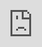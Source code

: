 ```yaml
---
layout: post
title:  "Как подружить онлайн рекламу с потребителями"
name: "Как онлайн рекламу подружить с потребителями"
description: " "
date:   2019-10-01
last_modified_at: 2019-10-01
categories: мнение
permalink: "/test/"
tags: "управление маркетолог"
image: /images/tizer-58.jpg
keywords: "маркетинг реклама интернет"
---
```


<noindex>
<p>Рекламу в&nbsp;интернете маркетологи преподносят как благо. Просто управлять, легко измерять. Объявления показываются с&nbsp;учетом действий пользователя и&nbsp;поэтому&nbsp;— считается&nbsp;— человек видит только полезную рекламу. Предполагается, все должны быть довольны. Но&nbsp;это не&nbsp;так. </p>
<p>Популярность блокировщиков рекламы растет (<a href="https://bartoshevich.by/mnenie/sem-tendencij-marketinga/#1">данные Adobe и&nbsp;PageFair</a>, <a href="https://adindex.ru/news/researches/2019/09/19/275603.phtml" target="_blank" rel="noopener">данные Deloitte</a>). Система сбора личной информации, которая лежит в&nbsp;основе персонализированной рекламы, не&nbsp;нравится (<a href="https://www.ama.org/marketing-news/reassuring-consumers-on-the-use-of-their-data/" target="_blank" rel="noopener">исследование Ryerson University</a>). Из-за скандалов, связанных с&nbsp;рекламистами, люди стали меньше делиться информацией в&nbsp;сети (<a href="https://marketingland.com/most-consumers-believe-online-privacy-is-impossible-survey-finds-263538" target="_blank" rel="noopener">исследование FigLeaf</a>) и&nbsp;в&nbsp;принципе могут отказаться от&nbsp;участия в&nbsp;маркетинговых активностях, где нужно предоставить сведения о&nbsp;себе. То, что создавалось для роста эффективности интернет-маркетинга, может ее&nbsp;и&nbsp;похоронить. Давайте разбираться, как подружить онлайн рекламу с&nbsp;потребителями. </p>

<nav class="toc">
<ul>
		  <li>
		    <a href="#1">
		      <span class="tocnumber">1 </span>Основания для блокировки рекламы
		    </a>
		  </li>
		  <li class="level2">
		    <a href="#1.1">
		      <span class="tocnumber">1.1 </span>Рекламные сети плодят некачественные сайты
		    </a>
		  </li>
			<li class="level2">
		    <a href="#1.2">
		      <span class="tocnumber">1.2 </span>Реклама в&nbsp;интернете&nbsp;— это система слежки 
		    </a>
		  </li>
		  <li class="level2">
		    <a href="#1.3">
		      <span class="tocnumber">1.3 </span>Рекламные агентства поощряют интернет зависимость
		    </a>
		  </li>
			<li>
			 <a href="#2">
				 <span class="tocnumber">2 </span>Причины не&nbsp;доверять гугл, яндексу, фейсбук и&nbsp;пр. 
			 </a>
		 </li>
		 <li>
			<a href="#3">
				<span class="tocnumber">3 </span>Что делать предприятиям
			</a>
		</li>
</ul>
</nav>



<h2 id="1">Основания для блокировки рекламы </h2>
<p>Есть пользователи, которые убеждены, что блокировать рекламу в&nbsp;интернете необходимо. И&nbsp;вот их&nbsp;основные доводы. </p>

<h3 id="1.1" >Рекламные сети плодят некачественные сайты </h3>
<p>Пользователей завлекают контентом, чтобы показывать рекламные объявления. Хороших статей мало. Авторов, готовых вкладываться в&nbsp;содержание, немного. Но&nbsp;желание получить поток посетителей есть. Что&nbsp;же делают? Например, публикуют непроверенную, а&nbsp;иногда и&nbsp;придуманную информацию на&nbsp;популярные темы.</p>
<p>Одна ситуация, когда вы&nbsp;попробовали приготовить блюда по&nbsp;рецепту из&nbsp;интернета и&nbsp;оказалось, что дозировка в&nbsp;рецепте указана неправильно. Другая&nbsp;— если неправильная информация помещена на&nbsp;ресурсы, касающихся здоровья детей. И&nbsp;при этом владельцев не&nbsp;беспокоит, насколько правдивы сведения, лишь&nbsp;бы читали. </p>
<p>Рекламодатели часто не&nbsp;знают, где будет показано их&nbsp;объявление. Но&nbsp;рекламные площадки могут сознательно выбирать сомнительные порталы из-за высокого трафика (<a href="https://adindex.ru/news/researches/2019/09/23/275673.phtml" target="_blank" rel="noopener">исследование GDI</a>). Тем самым они их&nbsp;спонсируют и&nbsp;развивают. </p>
<div class="with-side">
<p>Если пользователи начнут жестко блокировать онлайн рекламу, поток некачественных ресурсов постепенно сократится. </p>
<div class="side">
<p>Дополнение Firefox для блокировки рекламы&nbsp;— <a href="https://addons.mozilla.org/ru/firefox/addon/ublock-origin/" target="_blank" rel="noopener">uBlock Origin</a></p>
</div></div>

<h3 id="1.2">Реклама в&nbsp;интернете&nbsp;— это система слежки </h3>
<p>Гугл, Фейсбук и Яндекс я&nbsp;воспринимаю прежде всего как рекламные агентства. Их&nbsp;бизнес-модель предполагает постоянный поиск психологических триггеров, которые увеличивают вероятность клика на&nbsp;объявления. Поэтому агентства собирают всю информацию о&nbsp;пользователях, которую могут достать. Сайты, которые открывали, приложения, которыми пользуетесь, места, которые посетили, лайки, клики, письма, покупки, круг друзей и&nbsp;многое другое&nbsp;— все анализируется и&nbsp;используется для профилирования вас. Агентства знают о&nbsp;вас больше, чем вы&nbsp;сами о&nbsp;себе. </p>

<div class="with-side markedfield">
<p>Представьте, что вы&nbsp;написали письмо и&nbsp;несете его не&nbsp;на&nbsp;почту, а&nbsp;в&nbsp;местное рекламное агентство. Просите отправить по&nbsp;указанному на&nbsp;конверте адресу. Сотрудники агентства соглашаются с&nbsp;одним условием&nbsp;— они прочтут все, что вы&nbsp;написали. И&nbsp;вы&nbsp;«Ну&nbsp;раз здесь такие правила, тогда&nbsp;да, я&nbsp;согласен (согласна)». Глупо? Но&nbsp;так происходит, когда вы&nbsp;регистрируетесь в&nbsp;гмейл или яндекс.почте. </p>
<div class="side">
<p>Почта, которая не&nbsp;шпионит&nbsp;— <a href="https://ref.fm/u21890208" target="_blank" rel="noopener">FastMail</a>, <a href="https://protonmail.com/" target="_blank" rel="noopener">ProtonMail</a>, <a href="https://tutanota.com/ru/" target="_blank" rel="noopener">Tutanota</a></p>
</div></div>
<p></p>
<p><b>Что плохого в&nbsp;сборе информации о&nbsp;пользователях? </b></p>
<p>Вы&nbsp;не&nbsp;контролируете, кто и&nbsp;что знает о&nbsp;вас. Здесь можно рассказать о&nbsp;Cambridge Analytica, но&nbsp;я&nbsp;приведу свежие примеры:</p>
<ul> 
	<li>Специалисты Privacy International выяснили, что <a href="https://privacyinternational.org/long-read/3196/no-bodys-business-mine-how-menstruation-apps-are-sharing-your-data" target="_blank" rel="noopener">Facebook собирает данные приложений для отслеживания менструального цикла</a> и&nbsp;привязывает их&nbsp;к&nbsp;ID&nbsp;пользователей. Пол, настроение, нюансы сексуальной жизни, личные заметки и&nbsp;прочее&nbsp;— все в&nbsp;распоряжении социальной сети. При этом в&nbsp;политике конфиденциальности приложений нет адекватного и&nbsp;понятного объяснения, какая информация собирается и&nbsp;кому передается. </li>
	<li>Исследователи обнаружили, что <a href="https://privacyinternational.org/long-read/3194/privacy-international-study-shows-your-mental-health-sale" target="_blank" rel="noopener">Гугл, Фейсбук и&nbsp;Амазон собирает информацию о&nbsp;прохождении психологических онлайн тестов</a> и&nbsp;— очевидно&nbsp;— привязывает их&nbsp;к&nbsp;рекламному ID&nbsp;пользователя. И&nbsp;это без ведома участников тестирования. </li>
	<li>65% опрошенных американцев понятия не&nbsp;имеют, какие бренды и&nbsp;как используют их&nbsp;личные данные (<a href="https://www.helpnetsecurity.com/2019/07/22/brands-using-consumer-data/" target="_blank" rel="noopener">исследование Acquia</a>). </li>
 </ul>
<p>Роман Джорджа Оруэлла «1984» связывают с&nbsp;описанием тоталитарного общества. В&nbsp;книге люди знают, что в&nbsp;любой момент за&nbsp;ними могут наблюдать. Это пугает автора романа. И&nbsp;это&nbsp;то, что происходит сейчас. Капитализм создает систему, которую описал Оруэлл. Опросы в&nbsp;США и&nbsp;Великобритании уже выявили установку, что <a href="https://marketingland.com/most-consumers-believe-online-privacy-is-impossible-survey-finds-263538" target="_blank" rel="noopener">сохранить приватность в&nbsp;сети невозможно</a>. Люди изначально предполагают, что за&nbsp;ними смотрят, чтобы они ни&nbsp;делали онлайн. </p>


<div class="video"><iframe src="https://embed.ted.com/talks/glenn_greenwald_why_privacy_matters" width="854" height="480" style="position:absolute;left:0;top:0;width:100%;height:100%" frameborder="0" scrolling="no" allowfullscreen></iframe></div>

<p class="videoname"> Гленн Гринвальд рассказывает, почему приватность имеет значение даже для тех, кому нечего скрывать. (англ., русские субтитры) </p>

<div class="with-side">
<p>Результат слежки&nbsp;— не&nbsp;только персонализированные рекламные объявления, но&nbsp;и&nbsp;таргетированная подача информации. Ответ на&nbsp;поисковые запросы формируются в&nbsp;зависимости от&nbsp;того, кто спрашивает. Поисковики предлагают&nbsp;то, что по&nbsp;их&nbsp;мнению понравится пользователю. Глава Совета директоров Google&nbsp;— Эрик Шмидт&nbsp;— такой подход сформулировал так: «Людям будет очень сложно увидеть или приобрести что-то, что так или иначе не&nbsp;было под них подобрано.»</p>
<div class="side">
<p>Поисковая система, которая не&nbsp;отслеживает пользователей&nbsp;— <a href="https://duckduckgo.com/" target="_blank" rel="noopener">DuckDuckGo</a></p>
</div></div>
<p>Возьмем запрос «Лукашенко». У&nbsp;одного на&nbsp;первых местах в&nbsp;поисковой выдаче будут новости Белта, у&nbsp;второго&nbsp;— «Хартии97». Человек даже не&nbsp;поймет, что что-то было вырезано, что он&nbsp;смотрит в&nbsp;кривое зеркало. Следствие&nbsp;— общество разделяется на&nbsp;малые группы, у&nbsp;каждой из&nbsp;которых своя, отличная от&nbsp;других картина мира. Не&nbsp;будет единой коммуникационной платформы. Атеист Белинский и&nbsp;христианин Гоголь находились в&nbsp;одном культурном поле, потому переписка между ними была возможна. Наблюдаю, как люди противоположных взглядов постепенно утрачивают способность к&nbsp;диалогу. Рекламисты подливают масло в&nbsp;огонь. </p>

<div class="video"><iframe src="https://embed.ted.com/talks/eli_pariser_beware_online_filter_bubbles" width="854" height="480" style="position:absolute;left:0;top:0;width:100%;height:100%" frameborder="0" scrolling="no" allowfullscreen></iframe></div>


<p class="videoname"> Эли Паризер показывает, насколько губительна практика, когда что кому положено знать решают поисковики. (англ., русские субтитры) </p>
<h3 id="1.3">Рекламные агентства поощряют интернет зависимость</h3>
<p>Гугл, Яндекс, Фейсбук и&nbsp;другие агентства хотят, чтобы человек как можно дольше находился онлайн. Так они больше о&nbsp;нем узнают и&nbsp;больше покажут рекламы. Маркетологи, которые постоянно рекомендуют учитывать ценности пользователя, в&nbsp;данном случае действуют им&nbsp;вопреки. «Пусть человек оставит свои интересы и&nbsp;потребности, но&nbsp;останется с&nbsp;их&nbsp;сервисом». Их&nbsp;цель&nbsp;— создать нечто, что надолго привлечет внимание к&nbsp;дисплею. </p>
<p>Летом 2019 американский сенатор Джош Хоули предложил <a href="https://www.hawley.senate.gov/sites/default/files/2019-07/Social-Media-Addiction-Reduction-Technology-Act.pdf" target="_blank" rel="noopener">законопроект Social Media Addiction Reduction Technology Act (SMART)</a>, в&nbsp;котором потребовал от&nbsp;IT-компаний перестать «эксплуатировать человеческую психологию». По&nbsp;его мнению, IT-компании используют ряд приемов, которые способствуют развитию онлайн зависимости. К&nbsp;таким приемам сенатор отнес:</p>
<ul> 
	<li>невозможность долистать до&nbsp;конца ленту публикаций;</li>
	<li>избыточное количество информации;</li>
	<li>награды за&nbsp;активность и&nbsp;вовлеченность;</li>
	<li>автоматическое воспроизведения музыки и&nbsp;видеороликов.</li>
 </ul>
<p>Поскольку Гугл не&nbsp;убрал автопроизведение в&nbsp;Ютуб, делаю вывод, что законопроект пока не&nbsp;принят. Но&nbsp;обозначенные вопросы практики беспокоят не&nbsp;только сенатора. В&nbsp;качестве примера&nbsp;— выступление Тристана Харриса на&nbsp;TED, где он&nbsp;показывает, как соцсети навязывают пользователю свой график использования интернета. </p>


<div class="video"><iframe src="https://embed.ted.com/talks/tristan_harris_the_manipulative_tricks_tech_companies_use_to_capture_your_attention" width="854" height="480" style="position:absolute;left:0;top:0;width:100%;height:100%" frameborder="0" scrolling="no" allowfullscreen></iframe></div>
<p class="videoname">Тристан Харрис: «Как компании контролируют умы людей» (англ., русские субтитры) </p>


<h2 id="2"> Причины не&nbsp;доверять гугл, яндексу, фейсбук и&nbsp;пр.  </h2>
<p>В&nbsp;долгосрочным периоде от&nbsp;сотрудничества с&nbsp;рекламным агентством (Гугл, Яндекс, Фейсбук и&nbsp;пр.) выигрывает только агентство. О&nbsp;win-win отношениях речь не&nbsp;идет. Агентства напоминают мне казино. Едва&nbsp;ли игрок назовет казино своим партнером. </p>

<div class="with-side markedfield">
<p>Яндекс, например, продает информацию о&nbsp;посетителях сайта конкурентам. Убедитесь самостоятельно. В&nbsp;браузере в&nbsp;режиме «инкогнито» откройте Яндекс.Погоду. В&nbsp;другой вкладке откройте сайт компании Х.&nbsp;Важно: на&nbsp;сайте&nbsp;Х должна быть установлена Яндекс.Метрика, а&nbsp;конкуренты&nbsp;Х должны рекламироваться в&nbsp;Яндексе. Через несколько минут Яндекс поменяет баннеры на&nbsp;первой вкладке на&nbsp;рекламу конкурентов Х. </p>
<p>Представьте, что вы&nbsp;передали аутсорсинговой компании список людей, которые заинтересовались вашей продукцией. Компания&nbsp;же переслала список вашим конкурентам и&nbsp;даже помогла связаться с&nbsp;людьми из&nbsp;списка. Это&nbsp;то, что делает Яндекс. </p>
<div class="side">
<p>Альтернативы Analytics и&nbsp;Метрике&nbsp;— 
	<a href="https://clicky.com/" target="_blank" rel="noopener">clicky.com</a>,
	<a href="https://matomo.org/" target="_blank" rel="noopener">matomo.org</a> 
</p>
</div></div>
<p></p>
<p>Рекламным онлайн агентствам удалось навязать свое понимание маркетинга. Вместо развития бренда компании начинают играть в&nbsp;«No&nbsp;name». Например, я&nbsp;консультант по&nbsp;маркетингу. И&nbsp;мне советуют по&nbsp;этому запросу рекламироваться. Т.е. стать и&nbsp;развиваться как «No&nbsp;name». Я&nbsp;же вижу задачу, чтобы человек набирал в&nbsp;поиске не&nbsp;«консультант по&nbsp;маркетингу», а&nbsp;«что думает Дмитрий Бартошевич по&nbsp;вопросу такому-то».</p>
<p>Но&nbsp;допустим, я&nbsp;принимаю правила игры. Пока цена рекламы меньше прибыли, привлеченной от&nbsp;новых клиентов, буду продолжать платить за&nbsp;объявления. Представим, появляется еще десять игроков и&nbsp;мы&nbsp;начинаем конкурировать за&nbsp;рекламные места. В&nbsp;ходе аукциона стоимость размещения растет. Наступит момент, когда для кого-то прибыль окажется меньше стоимости рекламы, и&nbsp;они откажутся от&nbsp;контекста. Количество игроков уменьшится&nbsp;— стоимость рекламы снизится. Весь этот процесс может сопровождаться десятками выступлений, на&nbsp;которых расскажут про танцы с&nbsp;бубном над рекламными задачами. По&nbsp;факту&nbsp;же&nbsp;— зарабатывает рекламное агентство, а&nbsp;остальные инвестируют в&nbsp;то, чтобы и&nbsp;дальше присутствовать на&nbsp;рынке «No&nbsp;name».</p>
<p>Стремление быть представленным в&nbsp;интернете стало автономным и&nbsp;воспринимается компаниями как конечная самодостаточная цель. «Но&nbsp;зачем я&nbsp;клиенту в&nbsp;сети?» «Зачем пользователю заходить на&nbsp;мой сайт, отказываясь от&nbsp;других online и&nbsp;offline альтернатив?» Маркетологи&nbsp;же обсуждают не&nbsp;это, а&nbsp;новые алгоритмы поисковых систем и&nbsp;изменения в&nbsp;рекламных кабинетах. Преследуя свои цели, рекламные агентства задают повестку дня и&nbsp;правила игры. И&nbsp;это не&nbsp;всегда в&nbsp;интересах предприятий и&nbsp;их&nbsp;клиентов. </p>


<h2 id="3">Что делать предприятиям </h2>
<p>Общее, что объединяет перечисленные выше недостатки онлайн рекламы,&nbsp;— недоверие пользователей. Большинство людей не&nbsp;стремятся к&nbsp;100% анонимности, не&nbsp;бегут и&nbsp;не&nbsp;скрываются. Однако, их&nbsp;не&nbsp;устраивает ситуация, когда сведения о&nbsp;частной жизни используют «в&nbsp;темную». Задача сейчас&nbsp;— вернуть доверие. </p>
<p>Несколько идей, как начать исправлять ситуацию: </p>
<ul> 
	<li>Уменьшайте перечень сведений о&nbsp;клиентах, которые вы&nbsp;собираете. Просите предоставить только ту&nbsp;информацию, без которой качество вашей работы существенно снижается.</li>
	<li>Ограничьте объем информации, которую вы&nbsp;передаете другим. Не&nbsp;нужно без разбора ставить на&nbsp;сайт трекеры рекламных компаний. Лично я&nbsp;отказался от&nbsp;Метрики и&nbsp;Analytics и&nbsp;не&nbsp;помогаю агентствам шпионить за&nbsp;читателями <a href="https://bartoshevich.by/blog/">блога</a>. </li>
	<li>Напишите политику конфиденциальности человеческим языком: какие сведения вы&nbsp;собираете, с&nbsp;какой целью, как будете с&nbsp;ними обходиться, и&nbsp;— главное&nbsp;— в&nbsp;чем выгода для клиентов предоставлять вам запрашиваемую информацию. </li>
	<li>Не&nbsp;подменяйте маркетинг рекламой в&nbsp;интернете. Реклама не&nbsp;тождественна маркетингу и&nbsp;уж&nbsp;точно маркетинг не&nbsp;начинается с&nbsp;рекламы. </li>
	<li>Рекламная активность в&nbsp;интернете должна подчиняться мета-цели&nbsp;— вызвать доверие. Важно не&nbsp;продать с&nbsp;первой попытки, не&nbsp;бросаться на&nbsp;потенциального клиента шквалом объявлений, а&nbsp;— как в&nbsp;свое время выразился Сет Годин&nbsp;— заслужить разрешение на&nbsp;продолжение коммуникации. </li>
 </ul>

</noindex>
